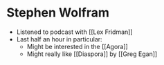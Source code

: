 # Stephen Wolfram
- Listened to podcast with [[Lex Fridman]]
- Last half an hour in particular:
    - Might be interested in the [[Agora]]
    - Might really like [[Diaspora]] by [[Greg Egan]]
